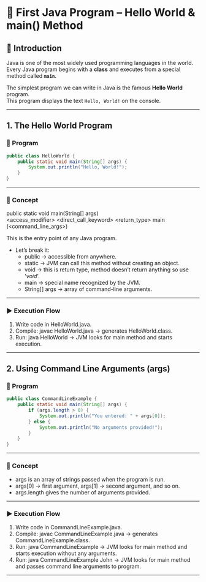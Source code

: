 # 🚀 First Java Program – Hello World & main() Method

## 📘 Introduction
Java is one of the most widely used programming languages in the world.  
Every Java program begins with a **class** and executes from a special method called **`main`**.

The simplest program we can write in Java is the famous **Hello World** program.  
This program displays the text `Hello, World!` on the console.

---

## 1. The Hello World Program
### 📝 Program
```java
public class HelloWorld {
    public static void main(String[] args) {
        System.out.println("Hello, World!");
    }
}
```

---

### 📘 Concept

public static void main(String[] args)  
<access_modifier> <direct_call_keyword> <return_type> main (<command_line_args>)  

This is the entry point of any Java program.
  - Let’s break it:
    - public → accessible from anywhere.
    - static → JVM can call this method without creating an object.
    - void → this is return type, method doesn’t return anything so use '*void*'. 
    - main → special name recognized by the JVM. 
    - String[] args → array of command-line arguments.

---

### ▶️ Execution Flow

1. Write code in HelloWorld.java.  
2. Compile: javac HelloWorld.java → generates HelloWorld.class.  
3. Run: java HelloWorld → JVM looks for main method and starts execution.

---

##  2. Using Command Line Arguments (args)

### 📝 Program
```java
public class CommandLineExample {
    public static void main(String[] args) {
        if (args.length > 0) {
            System.out.println("You entered: " + args[0]);
        } else {
            System.out.println("No arguments provided!");
        }
    }
}
```

---

### 📘 Concept

- args is an array of strings passed when the program is run.  
- args[0] → first argument, args[1] → second argument, and so on.  
- args.length gives the number of arguments provided.

---

### ▶️ Execution Flow

1. Write code in CommandLineExample.java.
2. Compile: javac CommandLineExample.java → generates CommandLineExample.class.
3. Run: java CommandLineExample → JVM looks for main method and starts execution without any arguments.
4. Run: java CommandLineExample John → JVM looks for main method and passes command line arguments to program.

---